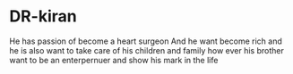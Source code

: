 # DR-kiran
He has passion of become a heart surgeon
And he want become rich
and he is also want to take care of his children and family
how ever his brother want to be an enterpernuer and show his mark in the life 
